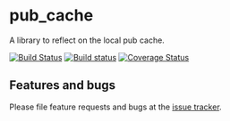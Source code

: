 # pub_cache

A library to reflect on the local pub cache.

[![Build Status](https://travis-ci.org/dart-lang/pub_cache.svg)](https://travis-ci.org/dart-lang/pub_cache)
[![Build status](https://ci.appveyor.com/api/projects/status/w75vsabfhgmo93hq/branch/master?svg=true)](https://ci.appveyor.com/project/devoncarew/pub-cache/branch/master)
[![Coverage Status](https://coveralls.io/repos/dart-lang/pub_cache/badge.svg?branch=master)](https://coveralls.io/r/dart-lang/pub_cache?branch=master)

## Features and bugs

Please file feature requests and bugs at the [issue tracker][tracker].

[tracker]: https://github.com/dart-lang/pub_cache/issues
